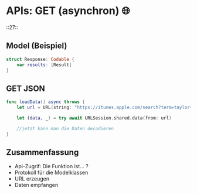 # APIs: GET (asynchron) 🌐
::27::

## Model (Beispiel)
```swift
struct Response: Codable {
    var results: [Result]
}
```


## GET JSON

```swift
func loadData() async throws {
	let url = URL(string: "https://itunes.apple.com/search?term=taylor+swift&entity=song")! //beachte: force unwrap

	let (data, _) = try await URLSession.shared.data(from: url)

	//jetzt kann man die Daten decodieren
}
```


## Zusammenfassung
- Api-Zugrif: Die Funktion ist… ?
- Protokoll für die Modelklassen
- URL erzeugen
- Daten empfangen
